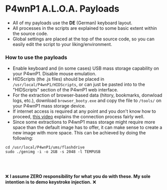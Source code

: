 # P4wnP1 A.L.O.A. Payloads

+ All of my payloads use the **DE** (German) keyboard layout.
+ All processes in the scripts are explained to some basic extent within the source code.
+ Global settings are placed at the top of the source code, so you can easily edit the script to your liking/environment.

### How to use the payloads

+ Enable keyboard and (in some cases) USB mass storage capability on your P4wnP1. Disable mouse emulation.
+ HIDScripts (the .js files) should be placed in `/usr/local/P4wnP1/HIDScripts`, or can just be pasted into to the "HIDScripts" section of the P4wnP1 web interface.
+ For the extraction of browser-based data (hitory, bookmarks, donwload logs, etc.), download `browser_booty.exe` and copy the file to `/tools/` on your P4wnP1 mass storage device.
+ If internet access is required at any point and you don't know how to proceed, [this video](https://youtu.be/QEWaIoal5qU) explains the connection process fairly well.
+ Since some extractions to P4wnP1 mass storage might require more space than the default image has to offer, it can make sense to create a new image with more space. This can be achieved by doing the following: 
```
cd /usr/local/P4wnP1/ums/flashdrive
sudo ./genimg -i -o 2GB -s 2048 -l TEMPUSB
``` 

<br></br>

:x: **I assume ZERO responsibility for what you do with these. My sole intention is to demo keystroke injection.** :x:
